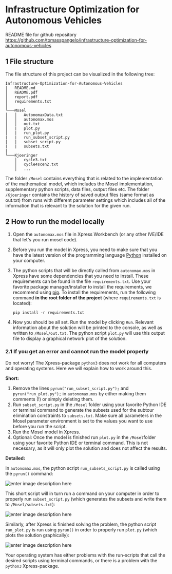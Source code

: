 # Infrastructure Optimization for Autonomous Vehicles
README file for github repository https://github.com/tomasspangelo/infrastructure-optimization-for-autonomous-vehicles
## 1 File structure
The file structure of this project can be visualized in the following tree:
```
Infrastructure-Optimization-for-Autonomous-Vehicles
│   README.md
│   README.pdf
│   report.pdf    
│	requirements.txt
│
└───Mosel
│   │   AutonomaxData.txt
│   │   autonomax.mos
│   │	out.txt
│   |	plot.py
│   |	run_plot.py
|   |	run_subset_script.py
|   |	subset_script.py
|   |	subsets.txt
|
└───Kjoeringer
    │   cycle3.txt
    │   cycle4scen2.txt
    │	...
```

The folder `/Mosel` contains everything that is related to the implementation of the mathematical model, which includes the Mosel implementation, supplementary python scripts, data files, output files etc. The folder `/Kjoeringer` contains the history of saved output files (same format as out.txt) from runs with different parameter settings which includes all of the information that is relevant to the solution for the given run. 

## 2 How to run the model locally

 1. Open the `autonomax.mos` file in Xpress Workbench (or any other IVE/IDE that let's you run mosel code).
 2. Before you run the model in Xpress, you need to make sure that you have the latest version of the programming language [Python](https://www.python.org/) installed on your computer.
 3. The python scripts that will be directly called from `autonomax.mos` in Xpress have some dependencies that you need to install. These requirements can be found in the file  `requirements.txt`. Use your favorite package manager/installer to install the requirements, we recommend using [pip](https://pypi.org/project/pip/). To install the requirements, run the following command **in the root folder of the project** (where `requirements.txt` is located):
	 
	 `pip install -r requirements.txt`
4. Now you should be all set. Run the model by clicking `Run`.  Relevant information about the solution will be printed to the console, as well as written to `/Mosel/out.txt`.  The python script `plot.py` will use this output file to display a graphical network plot of the solution.

### 2.1 If you get an error and cannot run the model properly 

Do not worry! The Xpress-package `python3` does not work for all computers and operating systems. Here we will explain how to work around this.

**Short:**

 1. Remove the lines `pyrun("run_subset_script.py");` and `pyrun("run_plot.py");` in `autonomax.mos` by either making them comments (!) or simply deleting them.
 2. Run `subset_script.py` in the `/Mosel` folder using your favorite Python IDE or terminal command to generate the subsets used for the subtour elimination constraints to `subsets.txt`. Make sure all parameters in the Mosel parameter environment is set to the values you want to use before you run the script.
 3. Run the Mosel model in Xpress.
 4. Optional: Once the model is finished run `plot.py` in the `/Mosel`folder using your favorite Python IDE or terminal command. This is not necessary, as it will only plot the solution and does not affect the results.

**Detailed:**

In `autonomax.mos`, the python script `run_subsets_script.py` is called using the `pyrun()` command:

![enter image description here](https://i.ibb.co/KNX7886/Skjermbilde-2021-03-30-kl-17-08-12.png)			

This short script will in turn run a command on your computer in order to properly run `subset_script.py` (which generates the subsets and write them to `/Mosel/subsets.txt`):

![enter image description here](https://i.ibb.co/8sLSdzZ/Skjermbilde-2021-03-30-kl-17-15-41.png)

Similarly, after Xpress is finished solving the problem, the python script `run_plot.py`  is run using  `pyrun()`  in order to properly run `plot.py` (which plots the solution graphically):

![enter image description here](https://i.ibb.co/smBjXPH/Skjermbilde-2021-03-30-kl-17-22-08.png)


Your operating system has either problems with the run-scripts that call the desired scripts using terminal commands, or there is a problem with the `python3` Xpress-package.
